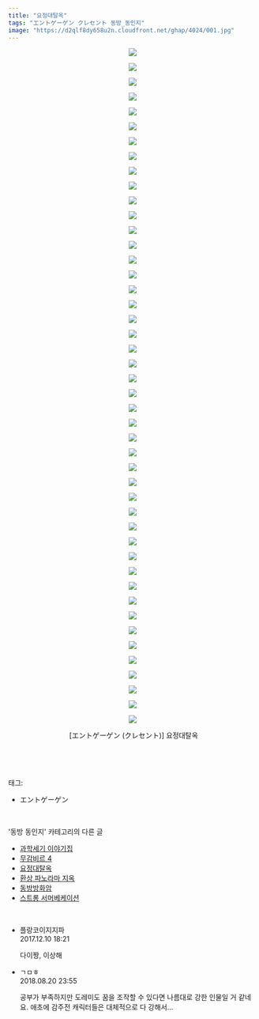 ```yaml
---
title: "요정대탈옥"
tags: "エントゲーゲン クレセント 동방_동인지"
image: "https://d2qlf8dy658u2n.cloudfront.net/ghap/4024/001.jpg"
---
```

<div class="article">
<p style="text-align: center; clear: none; float: none;"><img src="{{ site.imgserver12 }}/ghap/4024/001.jpg"/></p>
<p style="text-align: center; clear: none; float: none;"><img src="{{ site.imgserver12 }}/ghap/4024/002.jpg"/></p>
<p style="text-align: center; clear: none; float: none;"><img src="{{ site.imgserver12 }}/ghap/4024/003.jpg"/></p>
<p style="text-align: center; clear: none; float: none;"><img src="{{ site.imgserver12 }}/ghap/4024/004.jpg"/></p>
<p style="text-align: center; clear: none; float: none;"><img src="{{ site.imgserver12 }}/ghap/4024/005.jpg"/></p>
<p style="text-align: center; clear: none; float: none;"><img src="{{ site.imgserver12 }}/ghap/4024/006.jpg"/></p>
<p style="text-align: center; clear: none; float: none;"><img src="{{ site.imgserver12 }}/ghap/4024/007.jpg"/></p>
<p style="text-align: center; clear: none; float: none;"><img src="{{ site.imgserver12 }}/ghap/4024/008.jpg"/></p>
<p style="text-align: center; clear: none; float: none;"><img src="{{ site.imgserver12 }}/ghap/4024/009.jpg"/></p>
<p style="text-align: center; clear: none; float: none;"><img src="{{ site.imgserver12 }}/ghap/4024/010.jpg"/></p>
<p style="text-align: center; clear: none; float: none;"><img src="{{ site.imgserver12 }}/ghap/4024/011.jpg"/></p>
<p style="text-align: center; clear: none; float: none;"><img src="{{ site.imgserver12 }}/ghap/4024/012.jpg"/></p>
<p style="text-align: center; clear: none; float: none;"><img src="{{ site.imgserver12 }}/ghap/4024/013.jpg"/></p>
<p style="text-align: center; clear: none; float: none;"><img src="{{ site.imgserver12 }}/ghap/4024/014.jpg"/></p>
<p style="text-align: center; clear: none; float: none;"><img src="{{ site.imgserver12 }}/ghap/4024/015.jpg"/></p>
<p style="text-align: center; clear: none; float: none;"><img src="{{ site.imgserver12 }}/ghap/4024/016.jpg"/></p>
<p style="text-align: center; clear: none; float: none;"><img src="{{ site.imgserver12 }}/ghap/4024/017.jpg"/></p>
<p style="text-align: center; clear: none; float: none;"><img src="{{ site.imgserver12 }}/ghap/4024/018.jpg"/></p>
<p style="text-align: center; clear: none; float: none;"><img src="{{ site.imgserver12 }}/ghap/4024/019.jpg"/></p>
<p style="text-align: center; clear: none; float: none;"><img src="{{ site.imgserver12 }}/ghap/4024/020.jpg"/></p>
<p style="text-align: center; clear: none; float: none;"><img src="{{ site.imgserver12 }}/ghap/4024/021.jpg"/></p>
<p style="text-align: center; clear: none; float: none;"><img src="{{ site.imgserver12 }}/ghap/4024/022.jpg"/></p>
<p style="text-align: center; clear: none; float: none;"><img src="{{ site.imgserver12 }}/ghap/4024/023.jpg"/></p>
<p style="text-align: center; clear: none; float: none;"><img src="{{ site.imgserver12 }}/ghap/4024/024.jpg"/></p>
<p style="text-align: center; clear: none; float: none;"><img src="{{ site.imgserver12 }}/ghap/4024/025.jpg"/></p>
<p style="text-align: center; clear: none; float: none;"><img src="{{ site.imgserver12 }}/ghap/4024/026.jpg"/></p>
<p style="text-align: center; clear: none; float: none;"><img src="{{ site.imgserver12 }}/ghap/4024/027.jpg"/></p>
<p style="text-align: center; clear: none; float: none;"><img src="{{ site.imgserver12 }}/ghap/4024/028.jpg"/></p>
<p style="text-align: center; clear: none; float: none;"><img src="{{ site.imgserver12 }}/ghap/4024/029.jpg"/></p>
<p style="text-align: center; clear: none; float: none;"><img src="{{ site.imgserver12 }}/ghap/4024/030.jpg"/></p>
<p style="text-align: center; clear: none; float: none;"><img src="{{ site.imgserver12 }}/ghap/4024/031.jpg"/></p>
<p style="text-align: center; clear: none; float: none;"><img src="{{ site.imgserver12 }}/ghap/4024/032.jpg"/></p>
<p style="text-align: center; clear: none; float: none;"><img src="{{ site.imgserver12 }}/ghap/4024/033.jpg"/></p>
<p style="text-align: center; clear: none; float: none;"><img src="{{ site.imgserver12 }}/ghap/4024/034.jpg"/></p>
<p style="text-align: center; clear: none; float: none;"><img src="{{ site.imgserver12 }}/ghap/4024/035.jpg"/></p>
<p style="text-align: center; clear: none; float: none;"><img src="{{ site.imgserver12 }}/ghap/4024/036.jpg"/></p>
<p style="text-align: center; clear: none; float: none;"><img src="{{ site.imgserver12 }}/ghap/4024/037.jpg"/></p>
<p style="text-align: center; clear: none; float: none;"><img src="{{ site.imgserver12 }}/ghap/4024/038.jpg"/></p>
<p style="text-align: center; clear: none; float: none;"><img src="{{ site.imgserver12 }}/ghap/4024/039.jpg"/></p>
<p style="text-align: center; clear: none; float: none;"><img src="{{ site.imgserver12 }}/ghap/4024/040.jpg"/></p>
<p style="text-align: center; clear: none; float: none;"><img src="{{ site.imgserver12 }}/ghap/4024/041.jpg"/></p>
<p style="text-align: center; clear: none; float: none;"><img src="{{ site.imgserver12 }}/ghap/4024/042.jpg"/></p>
<p style="text-align: center; clear: none; float: none;"><img src="{{ site.imgserver12 }}/ghap/4024/043.jpg"/></p>
<p style="text-align: center; clear: none; float: none;"><img src="{{ site.imgserver12 }}/ghap/4024/044.jpg"/></p>
<p style="text-align: center; clear: none; float: none;"><img src="{{ site.imgserver12 }}/ghap/4024/045.jpg"/></p>
<p style="text-align: center; clear: none; float: none;"><img src="{{ site.imgserver12 }}/ghap/4024/046.jpg"/></p>
<p style="text-align: center; clear: none; float: none;"> [エントゲーゲン (クレセント)] 요정대탈옥</p>
<p><br/></p>
</div><br/>
<div class="tagTrail">
<p>태그: </p>
<ul>
<li>エントゲーゲン</li>
</ul>
</div><br/>
<div class="another">
<p>'동방 동인지' 카테고리의 다른 글</p>
<ul>
<li><a href="/ghap_4027">과학세기 이야기집</a></li>
<li><a href="/ghap_4025">무감비르 4</a></li>
<li><a href="/ghap_4024">요정대탈옥</a></li>
<li><a href="/ghap_4023">환상 파노라마 지옥</a></li>
<li><a href="/ghap_4021">동방방화암</a></li>
<li><a href="/ghap_4020">스트롱 서머베케이션</a></li>
</ul>
</div><br/>
<div class="cb_module cb_fluid">
<div class="cb_wrt cb_profile">
<div class="comment">
<ul>
<li class="cb_thumb_off" id="comment15149047">
<div class="cb_comment_area">
<div class="cb_info_area">
<div class="cb_section">
<span class="cb_nick_name">플랑코이지지파</span>
</div>
<div class="cb_section">
<span class="cb_date">2017.12.10 18:21 </span>
</div>
</div>
<div class="cb_dsc_comment">
<p class="cb_dsc">
											다이짱, 이상해
										</p>
</div>
</div></li>
<li class="cb_thumb_off" id="comment15313122">
<div class="cb_comment_area">
<div class="cb_info_area">
<div class="cb_section">
<span class="cb_nick_name">ㄱㅁㅎ</span>
</div>
<div class="cb_section">
<span class="cb_date">2018.08.20 23:55 </span>
</div>
</div>
<div class="cb_dsc_comment">
<p class="cb_dsc">
											공부가 부족하지만 도레미도 꿈을 조작할 수 있다면 나름대로 강한 인물일 거 같네요. 애초에 감주전 캐릭터들은 대체적으로 다 강해서...
										</p>
</div>
</div></li>
</ul>
</div>
</div><!-- commentList close -->
</div><br/>
